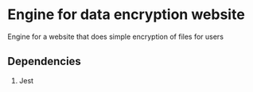 # Engine for data encryption website
Engine for a website that does simple encryption of files for users
## Dependencies
1. Jest


